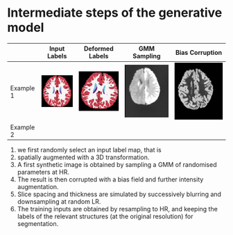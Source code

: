 Intermediate steps of the generative model
==========================================

|           | Input Labels                                                 | Deformed Labels                                                    | GMM Sampling                                                 | Bias Corruption |
| --------- | ------------------------------------------------------------ | ------------------------------------------------------------------ | ------------------------------------------------------------ | --------------- |
| Example 1 | ![Input Labels](../img/table3_example1_a.jpg "Input Labels") | ![Deformed Labels](../img/table3_example1_b.jpg "Deformed Labels") | ![GMM Sampling](../img/table3_example1_c.jpg "GMM Sampling") | ![Bias Corruption](../img/table3_example1_d.jpg "Bias Corruption")                 |
| Example 2 |                                                              |                                                                    |                                                              |                 |

1. we first randomly
select an input label map, that is 
2. spatially augmented with a 3D
transformation. 
3. A first synthetic image is obtained by sampling a
GMM of randomised parameters at HR. 
4. The result is then corrupted
with a bias field and further intensity augmentation. 
5. Slice spacing
and thickness are simulated by successively blurring and downsampling
at random LR. 
6. The training inputs are obtained by resampling to
HR, and keeping the labels of the relevant structures (at the original
resolution) for segmentation.